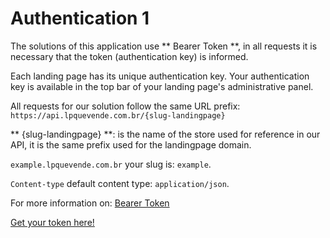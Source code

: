 # Authentication 1

The solutions of this application use ** Bearer Token **, in all requests it is necessary that the token (authentication key) is informed.

Each landing page has its unique authentication key. Your authentication key is available in the top bar of your landing page's administrative panel.

All requests for our solution follow the same URL prefix: `https://api.lpquevende.com.br/{slug-landingpage}`

** {slug-landingpage} **: is the name of the store used for reference in our API, it is the same prefix used for the landingpage domain.

`example.lpquevende.com.br` your slug is: `example`.   

`Content-type` default content type: `application/json`.

For more information on: [Bearer Token](https://swagger.io/docs/specification/authentication/bearer-authentication/)

[Get your token here!](https://panel.lpquevende.com.br/acesso/entrar)